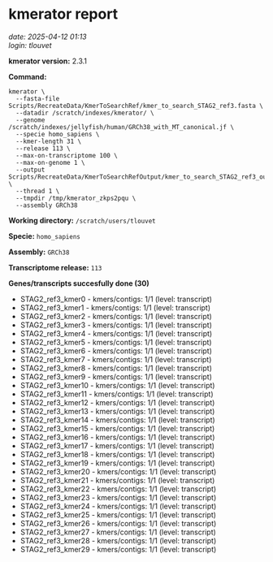 # kmerator report
*date: 2025-04-12 01:13*  
*login: tlouvet*

**kmerator version:** 2.3.1

**Command:**

```
kmerator \
  --fasta-file Scripts/RecreateData/KmerToSearchRef/kmer_to_search_STAG2_ref3.fasta \
  --datadir /scratch/indexes/kmerator/ \
  --genome /scratch/indexes/jellyfish/human/GRCh38_with_MT_canonical.jf \
  --specie homo_sapiens \
  --kmer-length 31 \
  --release 113 \
  --max-on-transcriptome 100 \
  --max-on-genome 1 \
  --output Scripts/RecreateData/KmerToSearchRefOutput/kmer_to_search_STAG2_ref3_output \
  --thread 1 \
  --tmpdir /tmp/kmerator_zkps2pqu \
  --assembly GRCh38
```

**Working directory:** `/scratch/users/tlouvet`

**Specie:** `homo_sapiens`

**Assembly:** `GRCh38`

**Transcriptome release:** `113`

**Genes/transcripts succesfully done (30)**

- STAG2_ref3_kmer0 - kmers/contigs: 1/1 (level: transcript)
- STAG2_ref3_kmer1 - kmers/contigs: 1/1 (level: transcript)
- STAG2_ref3_kmer2 - kmers/contigs: 1/1 (level: transcript)
- STAG2_ref3_kmer3 - kmers/contigs: 1/1 (level: transcript)
- STAG2_ref3_kmer4 - kmers/contigs: 1/1 (level: transcript)
- STAG2_ref3_kmer5 - kmers/contigs: 1/1 (level: transcript)
- STAG2_ref3_kmer6 - kmers/contigs: 1/1 (level: transcript)
- STAG2_ref3_kmer7 - kmers/contigs: 1/1 (level: transcript)
- STAG2_ref3_kmer8 - kmers/contigs: 1/1 (level: transcript)
- STAG2_ref3_kmer9 - kmers/contigs: 1/1 (level: transcript)
- STAG2_ref3_kmer10 - kmers/contigs: 1/1 (level: transcript)
- STAG2_ref3_kmer11 - kmers/contigs: 1/1 (level: transcript)
- STAG2_ref3_kmer12 - kmers/contigs: 1/1 (level: transcript)
- STAG2_ref3_kmer13 - kmers/contigs: 1/1 (level: transcript)
- STAG2_ref3_kmer14 - kmers/contigs: 1/1 (level: transcript)
- STAG2_ref3_kmer15 - kmers/contigs: 1/1 (level: transcript)
- STAG2_ref3_kmer16 - kmers/contigs: 1/1 (level: transcript)
- STAG2_ref3_kmer17 - kmers/contigs: 1/1 (level: transcript)
- STAG2_ref3_kmer18 - kmers/contigs: 1/1 (level: transcript)
- STAG2_ref3_kmer19 - kmers/contigs: 1/1 (level: transcript)
- STAG2_ref3_kmer20 - kmers/contigs: 1/1 (level: transcript)
- STAG2_ref3_kmer21 - kmers/contigs: 1/1 (level: transcript)
- STAG2_ref3_kmer22 - kmers/contigs: 1/1 (level: transcript)
- STAG2_ref3_kmer23 - kmers/contigs: 1/1 (level: transcript)
- STAG2_ref3_kmer24 - kmers/contigs: 1/1 (level: transcript)
- STAG2_ref3_kmer25 - kmers/contigs: 1/1 (level: transcript)
- STAG2_ref3_kmer26 - kmers/contigs: 1/1 (level: transcript)
- STAG2_ref3_kmer27 - kmers/contigs: 1/1 (level: transcript)
- STAG2_ref3_kmer28 - kmers/contigs: 1/1 (level: transcript)
- STAG2_ref3_kmer29 - kmers/contigs: 1/1 (level: transcript)
